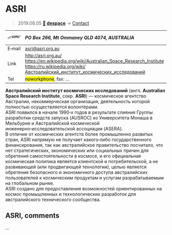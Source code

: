 # ASRI
> 2019.08.05 **[🚀](../index/index.md) [despace](index.md)** → [Contact](contact.md)

|[![](f/contact/a/asri_logo1_thumb.jpg)](f/contact/a/asri_logo1.png)|*PO Box 266, Mt Ommaney QLD 4074, AUSTRALIA*|
|:--|:--|
|E‑mail| <asri@asri.org.au> |
|Link| <http://asri.org.au/><br> <https://en.wikipedia.org/wiki/Australian_Space_Research_Institute><br> <https://ru.wikipedia.org/wiki/Австралийский_институт_космических_исследований> |
|Tel| <mark>noworkphone</mark>, fax: … |

**Австралийский институт космических исследований** (англ. **Australian Space Research Institute**, сокр. **ASRI**) — космическое агентство Австралии, некоммерческая организация, деятельность которой полностью осуществляется волонтёрами.  
ASRI появился в начале 1990‑х годов в результате слияния Группы разработки средств запуска (AUSROC) из Университета Монаша в Мельбурне и Австралийской космической инженерно‑исследовательской ассоциации (ASERA).  
В отличие от космических агентств более промышленно развитых стран, ASRI напрямую не получает какого‑либо государственного финансирования, так как австралийское правительство посчитало, что нет стратегических, экономических или социальных причин для обретения самостоятельности в космосе, и его официальная космическая политика является клиентской и потребительской, а не развивающей (или продвигающей технологии), целью является обретение безопасного и экономичного доступа австралийских пользователей к космическим продуктам и услугам разрабатываемым на глобальном рынке.  
ASRI создано для предоставления возможностей ориентированных на космос промышленных и технологических разработок для австралийского технического сообщества.


<p style="page-break-after:always"> </p>

## ASRI, comments

…

